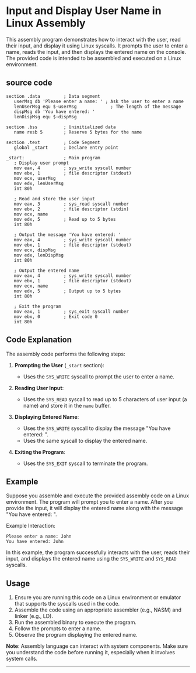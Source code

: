 # Input and Display User Name in Linux Assembly

This assembly program demonstrates how to interact with the user, read their input, and display it using Linux syscalls. It prompts the user to enter a name, reads the input, and then displays the entered name on the console. The provided code is intended to be assembled and executed on a Linux environment.

## source code 
```assembly
section .data         ; Data segment
   userMsg db 'Please enter a name: ' ; Ask the user to enter a name
   lenUserMsg equ $-userMsg             ; The length of the message
   dispMsg db 'You have entered: '
   lenDispMsg equ $-dispMsg

section .bss          ; Uninitialized data
   name resb 5        ; Reserve 5 bytes for the name

section .text         ; Code Segment
   global _start      ; Declare entry point

_start:               ; Main program
   ; Display user prompt
   mov eax, 4         ; sys_write syscall number
   mov ebx, 1         ; file descriptor (stdout)
   mov ecx, userMsg
   mov edx, lenUserMsg
   int 80h

   ; Read and store the user input
   mov eax, 3         ; sys_read syscall number
   mov ebx, 2         ; file descriptor (stdin)
   mov ecx, name
   mov edx, 5         ; Read up to 5 bytes
   int 80h
	
   ; Output the message 'You have entered: '
   mov eax, 4         ; sys_write syscall number
   mov ebx, 1         ; file descriptor (stdout)
   mov ecx, dispMsg
   mov edx, lenDispMsg
   int 80h  

   ; Output the entered name
   mov eax, 4         ; sys_write syscall number
   mov ebx, 1         ; file descriptor (stdout)
   mov ecx, name
   mov edx, 5         ; Output up to 5 bytes
   int 80h  
    
   ; Exit the program
   mov eax, 1         ; sys_exit syscall number
   mov ebx, 0         ; Exit code 0
   int 80h
```

## Code Explanation

The assembly code performs the following steps:

1. **Prompting the User** (`_start` section):
   - Uses the `SYS_WRITE` syscall to prompt the user to enter a name.

2. **Reading User Input**:
   - Uses the `SYS_READ` syscall to read up to 5 characters of user input (a name) and store it in the `name` buffer.

3. **Displaying Entered Name**:
   - Uses the `SYS_WRITE` syscall to display the message "You have entered: ".
   - Uses the same syscall to display the entered name.

4. **Exiting the Program**:
   - Uses the `SYS_EXIT` syscall to terminate the program.

## Example

Suppose you assemble and execute the provided assembly code on a Linux environment. The program will prompt you to enter a name. After you provide the input, it will display the entered name along with the message "You have entered: ".

Example Interaction:
```
Please enter a name: John
You have entered: John
```

In this example, the program successfully interacts with the user, reads their input, and displays the entered name using the `SYS_WRITE` and `SYS_READ` syscalls.

## Usage

1. Ensure you are running this code on a Linux environment or emulator that supports the syscalls used in the code.
2. Assemble the code using an appropriate assembler (e.g., NASM) and linker (e.g., LD).
3. Run the assembled binary to execute the program.
4. Follow the prompts to enter a name.
5. Observe the program displaying the entered name.

**Note**: Assembly language can interact with system components. Make sure you understand the code before running it, especially when it involves system calls.

---